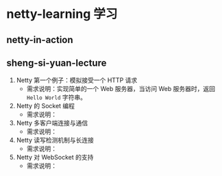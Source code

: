 # netty-learning 学习

## netty-in-action

## sheng-si-yuan-lecture

1. Netty 第一个例子：模拟接受一个 HTTP 请求
	* 需求说明：实现简单的一个 Web 服务器，当访问 Web 服务器时，返回 `Hello World` 字符串。 
2. Netty 的 Socket 编程
	* 需求说明：
3. Netty 多客户端连接与通信
	* 需求说明：
4. Netty 读写检测机制与长连接
	* 需求说明：
5. Netty 对 WebSocket 的支持
	* 需求说明： 
